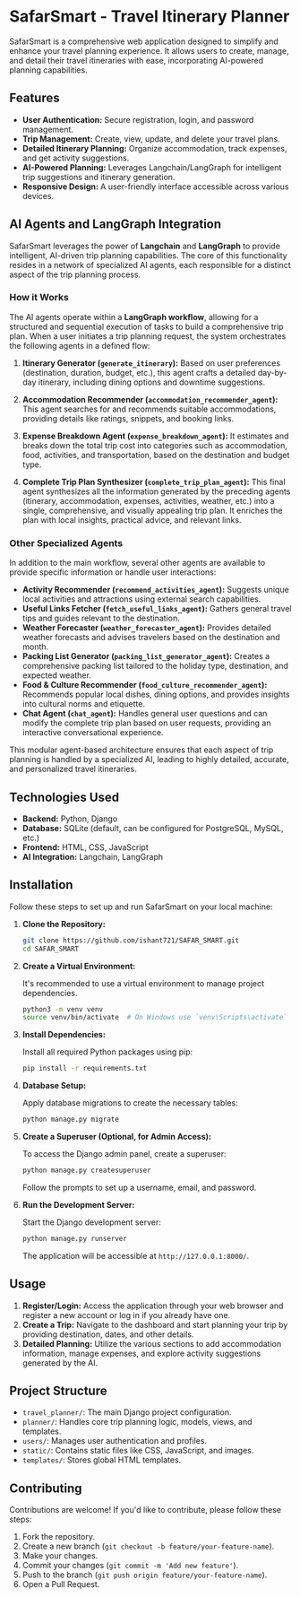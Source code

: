 # SafarSmart - Travel Itinerary Planner

SafarSmart is a comprehensive web application designed to simplify and enhance your travel planning experience. It allows users to create, manage, and detail their travel itineraries with ease, incorporating AI-powered planning capabilities.

## Features

-   **User Authentication:** Secure registration, login, and password management.
-   **Trip Management:** Create, view, update, and delete your travel plans.
-   **Detailed Itinerary Planning:** Organize accommodation, track expenses, and get activity suggestions.
-   **AI-Powered Planning:** Leverages Langchain/LangGraph for intelligent trip suggestions and itinerary generation.
-   **Responsive Design:** A user-friendly interface accessible across various devices.

## AI Agents and LangGraph Integration

SafarSmart leverages the power of **Langchain** and **LangGraph** to provide intelligent, AI-driven trip planning capabilities. The core of this functionality resides in a network of specialized AI agents, each responsible for a distinct aspect of the trip planning process.

### How it Works

The AI agents operate within a **LangGraph workflow**, allowing for a structured and sequential execution of tasks to build a comprehensive trip plan. When a user initiates a trip planning request, the system orchestrates the following agents in a defined flow:

1.  **Itinerary Generator (`generate_itinerary`):** Based on user preferences (destination, duration, budget, etc.), this agent crafts a detailed day-by-day itinerary, including dining options and downtime suggestions.

2.  **Accommodation Recommender (`accommodation_recommender_agent`):** This agent searches for and recommends suitable accommodations, providing details like ratings, snippets, and booking links.

3.  **Expense Breakdown Agent (`expense_breakdown_agent`):** It estimates and breaks down the total trip cost into categories such as accommodation, food, activities, and transportation, based on the destination and budget type.

4.  **Complete Trip Plan Synthesizer (`complete_trip_plan_agent`):** This final agent synthesizes all the information generated by the preceding agents (itinerary, accommodation, expenses, activities, weather, etc.) into a single, comprehensive, and visually appealing trip plan. It enriches the plan with local insights, practical advice, and relevant links.

### Other Specialized Agents

In addition to the main workflow, several other agents are available to provide specific information or handle user interactions:

-   **Activity Recommender (`recommend_activities_agent`):** Suggests unique local activities and attractions using external search capabilities.
-   **Useful Links Fetcher (`fetch_useful_links_agent`):** Gathers general travel tips and guides relevant to the destination.
-   **Weather Forecaster (`weather_forecaster_agent`):** Provides detailed weather forecasts and advises travelers based on the destination and month.
-   **Packing List Generator (`packing_list_generator_agent`):** Creates a comprehensive packing list tailored to the holiday type, destination, and expected weather.
-   **Food & Culture Recommender (`food_culture_recommender_agent`):** Recommends popular local dishes, dining options, and provides insights into cultural norms and etiquette.
-   **Chat Agent (`chat_agent`):** Handles general user questions and can modify the complete trip plan based on user requests, providing an interactive conversational experience.

This modular agent-based architecture ensures that each aspect of trip planning is handled by a specialized AI, leading to highly detailed, accurate, and personalized travel itineraries.

## Technologies Used

-   **Backend:** Python, Django
-   **Database:** SQLite (default, can be configured for PostgreSQL, MySQL, etc.)
-   **Frontend:** HTML, CSS, JavaScript
-   **AI Integration:** Langchain, LangGraph

## Installation

Follow these steps to set up and run SafarSmart on your local machine:

1.  **Clone the Repository:**

    ```bash
    git clone https://github.com/ishant721/SAFAR_SMART.git
    cd SAFAR_SMART
    ```

2.  **Create a Virtual Environment:**

    It's recommended to use a virtual environment to manage project dependencies.

    ```bash
    python3 -m venv venv
    source venv/bin/activate  # On Windows use `venv\Scripts\activate`
    ```


3.  **Install Dependencies:**

    Install all required Python packages using pip:

    ```bash
    pip install -r requirements.txt
    ```

4.  **Database Setup:**

    Apply database migrations to create the necessary tables:

    ```bash
    python manage.py migrate
    ```

5.  **Create a Superuser (Optional, for Admin Access):**

    To access the Django admin panel, create a superuser:

    ```bash
    python manage.py createsuperuser
    ```
    Follow the prompts to set up a username, email, and password.

6.  **Run the Development Server:**

    Start the Django development server:

    ```bash
    python manage.py runserver
    ```

    The application will be accessible at `http://127.0.0.1:8000/`.

## Usage

1.  **Register/Login:** Access the application through your web browser and register a new account or log in if you already have one.
2.  **Create a Trip:** Navigate to the dashboard and start planning your trip by providing destination, dates, and other details.
3.  **Detailed Planning:** Utilize the various sections to add accommodation information, manage expenses, and explore activity suggestions generated by the AI.

## Project Structure

-   `travel_planner/`: The main Django project configuration.
-   `planner/`: Handles core trip planning logic, models, views, and templates.
-   `users/`: Manages user authentication and profiles.
-   `static/`: Contains static files like CSS, JavaScript, and images.
-   `templates/`: Stores global HTML templates.

## Contributing

Contributions are welcome! If you'd like to contribute, please follow these steps:

1.  Fork the repository.
2.  Create a new branch (`git checkout -b feature/your-feature-name`).
3.  Make your changes.
4.  Commit your changes (`git commit -m 'Add new feature'`).
5.  Push to the branch (`git push origin feature/your-feature-name`).
6.  Open a Pull Request.

